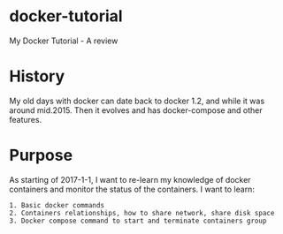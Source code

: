 # docker-tutorial
My Docker Tutorial - A review

# History
My old days with docker can date back to docker 1.2, and while it was around mid.2015. Then it evolves and has docker-compose and other features.

# Purpose
As starting of 2017-1-1, I want to re-learn my knowledge of docker containers and monitor the status of the containers. I want to learn:
```
1. Basic docker commands
2. Containers relationships, how to share network, share disk space
3. Docker compose command to start and terminate containers group
```